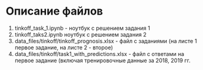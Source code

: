 # Описание файлов 
1. tinkoff_task_1.ipynb - ноутбук с решением задания 1
2. tinkoff_taks2.ipynb ноутбук с решением задания 2
3. data_files/tinkoff/tinkoff_prognosis.xlsx - файл с заданиями (на листе 1 первое задание, на листе 2 - второе)
4. data_files/tinkoff/task1_with_predictions.xlsx - файл с ответами на первое задание (включая тренировочные данные за 2018, 2019 гг.
